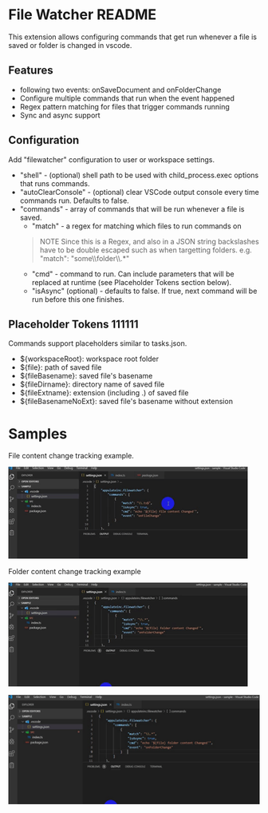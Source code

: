 # File Watcher README

This extension allows configuring commands that get run whenever a file is saved or folder is changed in vscode.

## Features
* following two events: onSaveDocument and onFolderChange
* Configure multiple commands that run when the event happened
* Regex pattern matching for files that trigger commands running
* Sync and async support

## Configuration
Add "filewatcher" configuration to user or workspace settings.
* "shell" - (optional) shell path to be used with child_process.exec options that runs commands.
* "autoClearConsole" - (optional) clear VSCode output console every time commands run. Defaults to false.
* "commands" - array of commands that will be run whenever a file is saved.
  * "match" - a regex for matching which files to run commands on
  > NOTE Since this is a Regex, and also in a JSON string backslashes have to be double escaped such as when targetting folders. e.g. "match": "some\\\\folder\\\\.*"
  * "cmd" - command to run. Can include parameters that will be replaced at runtime (see Placeholder Tokens section below).
  * "isAsync" (optional) - defaults to false. If true, next command will be run before this one finishes.

## Placeholder Tokens 111111
Commands support placeholders similar to tasks.json.

* ${workspaceRoot}: workspace root folder
* ${file}: path of saved file
* ${fileBasename}: saved file's basename
* ${fileDirname}: directory name of saved file
* ${fileExtname}: extension (including .) of saved file
* ${fileBasenameNoExt}: saved file's basename without extension

Samples
=========

File content change tracking example.

![ screencast ](https://raw.githubusercontent.com/spostolsky/fileWatcher/master/icons/fileContentChanged.gif)

Folder content change tracking example

![ screencast ](https://raw.githubusercontent.com/spostolsky/fileWatcher/master/icons/folderContentChanged.gif)



![ screencast ](https://raw.githubusercontent.com/spostolsky/fileWatcher/master/icons/folderChange.gif)

